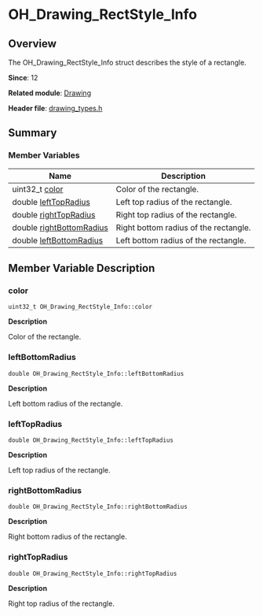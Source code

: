 # OH_Drawing_RectStyle_Info


## Overview

The OH_Drawing_RectStyle_Info struct describes the style of a rectangle.

**Since**: 12

**Related module**: [Drawing](_drawing.md)

**Header file**: [drawing_types.h](drawing__types_8h.md)

## Summary


### Member Variables

| Name| Description| 
| -------- | -------- |
| uint32_t [color](#color) | Color of the rectangle. | 
| double [leftTopRadius](#lefttopradius) | Left top radius of the rectangle. | 
| double [rightTopRadius](#righttopradius) | Right top radius of the rectangle. | 
| double [rightBottomRadius](#rightbottomradius) | Right bottom radius of the rectangle. | 
| double [leftBottomRadius](#leftbottomradius) | Left bottom radius of the rectangle. | 


## Member Variable Description


### color

```
uint32_t OH_Drawing_RectStyle_Info::color
```
**Description**

Color of the rectangle.


### leftBottomRadius

```
double OH_Drawing_RectStyle_Info::leftBottomRadius
```
**Description**

Left bottom radius of the rectangle.


### leftTopRadius

```
double OH_Drawing_RectStyle_Info::leftTopRadius
```
**Description**

Left top radius of the rectangle.


### rightBottomRadius

```
double OH_Drawing_RectStyle_Info::rightBottomRadius
```
**Description**

Right bottom radius of the rectangle.


### rightTopRadius

```
double OH_Drawing_RectStyle_Info::rightTopRadius
```
**Description**

Right top radius of the rectangle.
